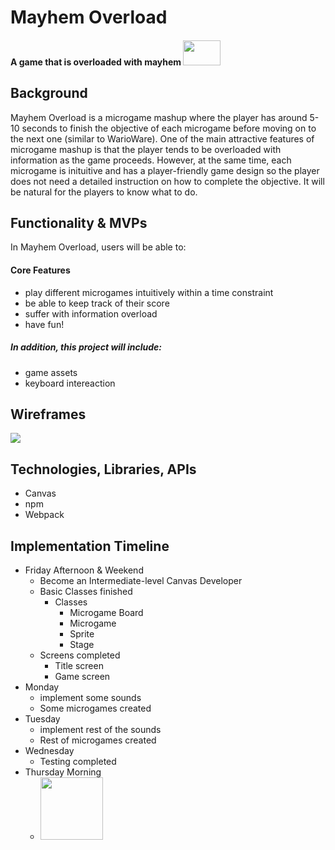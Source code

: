 # Mayhem Overload
#### A game that is overloaded with mayhem <img src="https://media.tenor.com/Ivb2PnLZzsUAAAAM/fire-elmo.gif" width=60 height=40>

## Background

Mayhem Overload is a microgame mashup where the player has around 5-10 seconds to finish the objective of each microgame before moving on to the next one (similar to WarioWare). One of the main attractive features of microgame mashup is that the player tends to be overloaded with information as the game proceeds. However, at the same time, each microgame is inituitive and has a player-friendly game design so the player does not need a detailed instruction on how to complete the objective. It will be natural for the players to know what to do. 

## Functionality & MVPs
In Mayhem Overload, users will be able to:

#### Core Features
- play different microgames intuitively within a time constraint
- be able to keep track of their score
- suffer with information overload
- have fun!

##### In addition, this project will include:

- game assets
- keyboard intereaction 

## Wireframes
<img src="https://cdn.discordapp.com/attachments/936442258218168341/1070810211461374043/image.png">

## Technologies, Libraries, APIs
- Canvas
- npm
- Webpack

## Implementation Timeline
- Friday Afternoon & Weekend
  - Become an Intermediate-level Canvas Developer
  - Basic Classes finished
    - Classes
      - Microgame Board
      - Microgame
      - Sprite
      - Stage
  - Screens completed
    - Title screen
    - Game screen
- Monday
  - implement some sounds
  - Some microgames created
- Tuesday
  - implement rest of the sounds
  - Rest of microgames created
- Wednesday
  - Testing completed
- Thursday Morning
  - <img src="https://media.tenor.com/5XS8fR02lnYAAAAi/sleep-nitez.gif" width=100 height=100>
